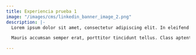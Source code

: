 ```yaml
---
title: Experiencia prueba 1
image: "/images/cms/linkedin_banner_image_2.png"
description: |-
  Lorem ipsum dolor sit amet, consectetur adipiscing elit. In eleifend congue dolor a ullamcorper. Fusce semper vestibulum pharetra. Nullam malesuada enim quam. Fusce at eros a leo tincidunt vestibulum id sed nulla. Donec sed purus facilisis, rutrum metus sit amet, tempus elit. Vestibulum sed mattis felis. Sed eu leo quis sapien rutrum consectetur et vitae velit. Duis a justo posuere turpis malesuada dignissim. Nullam gravida quam et sapien varius, a aliquet ex iaculis. Pellentesque at sapien porta, pellentesque elit vitae, gravida elit. Nullam id urna ex. Praesent pellentesque felis ac eros auctor, quis eleifend libero aliquet. Fusce lobortis porta orci, et finibus justo convallis ut.

  Mauris accumsan semper erat, porttitor tincidunt tellus. Class aptent taciti sociosqu ad litora torquent per conubia nostra, per inceptos himenaeos. Nullam mollis sed nisl sit amet iaculis. Donec pellentesque est sit amet risus venenatis rhoncus. Fusce quis urna nec quam imperdiet sagittis ac eu est. Integer pharetra euismod erat, id imperdiet felis interdum sit amet. In hac habitasse platea dictumst. Sed cursus ante sed nibh volutpat, nec sollicitudin dui blandit. Cras aliquam orci sed nisi accumsan, non condimentum ligula euismod. Sed sem dui, congue ac blandit sit amet, pellentesque ut metus. Aliquam a elit vitae erat eleifend dapibus. Ut sed hendrerit leo. Curabitur pharetra mi risus, eu suscipit est iaculis ac. Etiam posuere ligula nibh, eu pretium eros pharetra quis.

---
```

